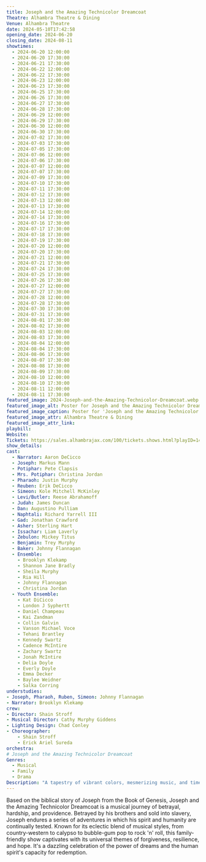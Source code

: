 ```yaml
---
title: Joseph and the Amazing Technicolor Dreamcoat
Theatre: Alhambra Theatre & Dining
Venue: Alhambra Theatre
date: 2024-05-10T17:42:58
opening_date: 2024-06-20
closing_date: 2024-08-11
showtimes:
  - 2024-06-20 12:00:00
  - 2024-06-20 17:30:00
  - 2024-06-21 17:30:00
  - 2024-06-22 12:00:00
  - 2024-06-22 17:30:00
  - 2024-06-23 12:00:00
  - 2024-06-23 17:30:00
  - 2024-06-25 17:30:00
  - 2024-06-26 17:30:00
  - 2024-06-27 17:30:00
  - 2024-06-28 17:30:00
  - 2024-06-29 12:00:00
  - 2024-06-29 17:30:00
  - 2024-06-30 12:00:00
  - 2024-06-30 17:30:00
  - 2024-07-02 17:30:00
  - 2024-07-03 17:30:00
  - 2024-07-05 17:30:00
  - 2024-07-06 12:00:00
  - 2024-07-06 17:30:00
  - 2024-07-07 12:00:00
  - 2024-07-07 17:30:00
  - 2024-07-09 17:30:00
  - 2024-07-10 17:30:00
  - 2024-07-11 17:30:00
  - 2024-07-12 17:30:00
  - 2024-07-13 12:00:00
  - 2024-07-13 17:30:00
  - 2024-07-14 12:00:00
  - 2024-07-14 17:30:00
  - 2024-07-16 17:30:00
  - 2024-07-17 17:30:00
  - 2024-07-18 17:30:00
  - 2024-07-19 17:30:00
  - 2024-07-20 12:00:00
  - 2024-07-20 17:30:00
  - 2024-07-21 12:00:00
  - 2024-07-21 17:30:00
  - 2024-07-24 17:30:00
  - 2024-07-25 17:30:00
  - 2024-07-26 17:30:00
  - 2024-07-27 12:00:00
  - 2024-07-27 17:30:00
  - 2024-07-28 12:00:00
  - 2024-07-28 17:30:00
  - 2024-07-30 17:30:00
  - 2024-07-31 17:30:00
  - 2024-08-01 17:30:00
  - 2024-08-02 17:30:00
  - 2024-08-03 12:00:00
  - 2024-08-03 17:30:00
  - 2024-08-04 12:00:00
  - 2024-08-04 17:30:00
  - 2024-08-06 17:30:00
  - 2024-08-07 17:30:00
  - 2024-08-08 17:30:00
  - 2024-08-09 17:30:00
  - 2024-08-10 12:00:00
  - 2024-08-10 17:30:00
  - 2024-08-11 12:00:00
  - 2024-08-11 17:30:00
featured_image: 2024-Joseph-and-the-Amazing-Technicolor-Dreamcoat.webp
featured_image_alt: Poster for Joseph and the Amazing Technicolor Dreamcoat
featured_image_caption: Poster for 'Joseph and the Amazing Technicolor Dreamcoat'
featured_image_attr: Alhambra Theatre & Dining
featured_image_attr_link: 
playbill:
Website: 
Tickets: https://sales.alhambrajax.com/100/tickets.shows.html?playID=1458&code=WWW&qty_target=0
show_details: 
cast:
  - Narrator: Aaron DeCicco
  - Joseph: Markus Mann
  - Potiphar: Pete Clapsis
  - Mrs. Potiphar: Christina Jordan
  - Pharaoh: Justin Murphy
  - Reuben: Erik DeCicco
  - Simeon: Kole Mitchell McKinley
  - Levi/Butler: Reese Abrahamoff
  - Judah: James Duncan
  - Dan: Augustino Pulliam
  - Naphtali: Richard Yarrell III
  - Gad: Jonathan Crawford
  - Asher: Sterling Hart
  - Issachar: Liam Laverly
  - Zebulon: Mickey Titus
  - Benjamin: Trey Murphy
  - Baker: Johnny Flannagan
  - Ensemble:
    - Brooklyn Klekamp
    - Shannon Jane Bradly
    - Sheila Murphy
    - Ria Hill
    - Johnny Flannagan
    - Christina Jordan
  - Youth Ensemble:
    - Kat DiCicco
    - London J Syphertt
    - Daniel Champeau
    - Kai Zandman
    - Collin Galvin
    - Vanson Michael Voce
    - Tehani Brantley
    - Kennedy Swartz
    - Cadence McIntire
    - Zachary Swartz
    - Jonah McIntire
    - Delia Doyle
    - Everly Doyle
    - Emma Decker
    - Baylee Weidner
    - Salka Corring
understudies:
- Joseph, Pharaoh, Ruben, Simeon: Johnny Flannagan
- Narrator: Brooklyn Klekamp
crew:
- Director: Shain Stroff
- Musical Director: Cathy Murphy Giddens
- Lighting Design: Chad Conley
- Choreographer: 
    - Shain Stroff
    - Erick Ariel Sureda
orchestra:
# Joseph and the Amazing Technicolor Dreamcoat
Genres:
  - Musical
  - Family
  - Drama
Description: "A tapestry of vibrant colors, mesmerizing music, and timeless tales, this musical brings to life the story of Joseph, his eleven brothers, and the coat of many colors."
---
```

Based on the biblical story of Joseph from the Book of Genesis, Joseph and the Amazing Technicolor Dreamcoat is a musical journey of betrayal, hardship, and providence. Betrayed by his brothers and sold into slavery, Joseph endures a series of adventures in which his spirit and humanity are continually tested. Known for its eclectic blend of musical styles, from country-western to calypso to bubble-gum pop to rock 'n' roll, this family-friendly show captivates with its universal themes of forgiveness, resilience, and hope. It's a dazzling celebration of the power of dreams and the human spirit's capacity for redemption.